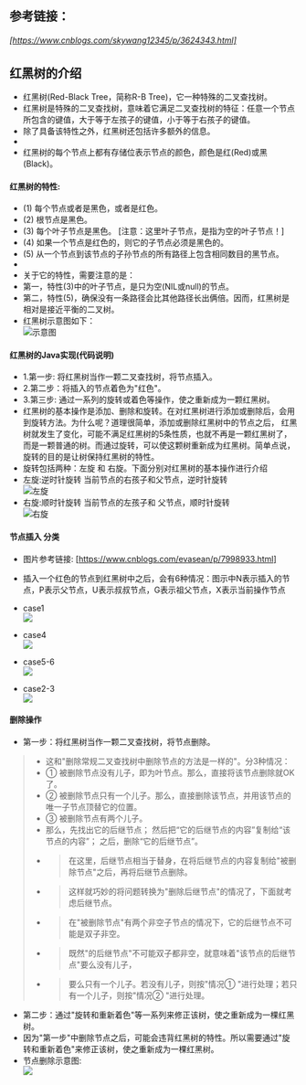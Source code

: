 ## 参考链接：
######  [https://www.cnblogs.com/skywang12345/p/3624343.html]  
##  红黑树的介绍
* 红黑树(Red-Black Tree，简称R-B Tree)，它一种特殊的二叉查找树。
* 红黑树是特殊的二叉查找树，意味着它满足二叉查找树的特征：任意一个节点所包含的键值，大于等于左孩子的键值，小于等于右孩子的键值。
* 除了具备该特性之外，红黑树还包括许多额外的信息。
* 
* 红黑树的每个节点上都有存储位表示节点的颜色，颜色是红(Red)或黑(Black)。
#### 红黑树的特性:
* (1) 每个节点或者是黑色，或者是红色。
* (2) 根节点是黑色。
* (3) 每个叶子节点是黑色。 [注意：这里叶子节点，是指为空的叶子节点！]
* (4) 如果一个节点是红色的，则它的子节点必须是黑色的。
* (5) 从一个节点到该节点的子孙节点的所有路径上包含相同数目的黑节点。
* 
* 关于它的特性，需要注意的是：
* 第一，特性(3)中的叶子节点，是只为空(NIL或null)的节点。
* 第二，特性(5)，确保没有一条路径会比其他路径长出俩倍。因而，红黑树是相对是接近平衡的二叉树。
* 红黑树示意图如下：  
![示意图](doc/pic/红黑树-示意图.png)
#### 红黑树的Java实现(代码说明)
* 1.第一步: 将红黑树当作一颗二叉查找树，将节点插入。  
* 2.第二步：将插入的节点着色为"红色"。    
* 3.第三步: 通过一系列的旋转或着色等操作，使之重新成为一颗红黑树。  
* 红黑树的基本操作是添加、删除和旋转。在对红黑树进行添加或删除后，会用到旋转方法。为什么呢？道理很简单，添加或删除红黑树中的节点之后，
 红黑树就发生了变化，可能不满足红黑树的5条性质，也就不再是一颗红黑树了，而是一颗普通的树。而通过旋转，可以使这颗树重新成为红黑树。简单点说，
 旋转的目的是让树保持红黑树的特性。
* 旋转包括两种：左旋 和 右旋。下面分别对红黑树的基本操作进行介绍
* 左旋:逆时针旋转    当前节点的右孩子和父节点，逆时针旋转  
 ![左旋](doc/pic/左旋.jpg)    
* 右旋:顺时针旋转   当前节点的左孩子和 父节点，顺时针旋转  
 ![右旋](doc/pic/右旋.jpg)  
#### 节点插入 分类 
* 图片参考链接: [https://www.cnblogs.com/evasean/p/7998933.html]
* 插入一个红色的节点到红黑树中之后，会有6种情况：图示中N表示插入的节点，P表示父节点，U表示叔叔节点，G表示祖父节点，X表示当前操作节点
* case1  
![](doc/pic/case1.png)  

* case4  
![](doc/pic/case4.png)

* case5-6  
![](doc/pic/case5-6.png)  

* case2-3  
![](doc/pic/case2-3.png)   

#### 删除操作 
* 第一步：将红黑树当作一颗二叉查找树，将节点删除。  
>  * 这和"删除常规二叉查找树中删除节点的方法是一样的"。分3种情况：
>  * ① 被删除节点没有儿子，即为叶节点。那么，直接将该节点删除就OK了。
>  * ② 被删除节点只有一个儿子。那么，直接删除该节点，并用该节点的唯一子节点顶替它的位置。
>  * ③ 被删除节点有两个儿子。  
>  * 那么，先找出它的后继节点； 然后把“它的后继节点的内容”复制给“该节点的内容”； 之后，删除“它的后继节点”。
>  * >  在这里，后继节点相当于替身，在将后继节点的内容复制给"被删除节点"之后，再将后继节点删除。
>  * >  这样就巧妙的将问题转换为"删除后继节点"的情况了，下面就考虑后继节点。 
>  * >  在"被删除节点"有两个非空子节点的情况下，它的后继节点不可能是双子非空。
>  * >  既然"的后继节点"不可能双子都非空，就意味着"该节点的后继节点"要么没有儿子，
>  * >  要么只有一个儿子。若没有儿子，则按"情况① "进行处理；若只有一个儿子，则按"情况② "进行处理。  

* 第二步：通过"旋转和重新着色"等一系列来修正该树，使之重新成为一棵红黑树。  
* 因为"第一步"中删除节点之后，可能会违背红黑树的特性。所以需要通过"旋转和重新着色"来修正该树，使之重新成为一棵红黑树。  
* 节点删除示意图:  
![](doc/pic/节点删除.png)  
